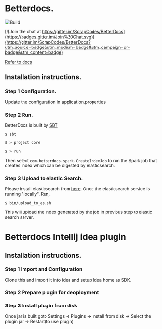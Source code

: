 # Betterdocs.

[![Build](https://travis-ci.org/ScrapCodes/BetterDocs.svg?branch=master)](https://travis-ci.org/ScrapCodes/BetterDocs/builds)

[![Join the chat at https://gitter.im/ScrapCodes/BetterDocs](https://badges.gitter.im/Join%20Chat.svg)](https://gitter.im/ScrapCodes/BetterDocs?utm_source=badge&utm_medium=badge&utm_campaign=pr-badge&utm_content=badge)

[Refer to docs](http://scrapcodes.github.io/BetterDocs/)

## Installation instructions.

### Step 1 Configuration.
Update the configuration in application.properties

### Step 2 Run.

BetterDocs is built by [SBT](http://www.scala-sbt.org/)

`$ sbt`

`$ > project core`

`$ > run`

Then select `com.betterdocs.spark.CreateIndexJob` to run the Spark job that creates index which can be digested by elasticsearch.

### Step 3 Upload to elastic Search.

Please install elasticsearch from [here](http://www.elasticsearch.org/overview/elkdownloads/).
Once the elasticsearch service is running "locally". Run,

`$ bin/upload_to_es.sh`

This will upload the index generated by the job in previous step to elastic search server.

# Betterdocs Intellij idea plugin

## Installation instructions.

### Step 1 Import and Configuration
Clone this and import it into idea and setup Idea home as SDK.

### Step 2 Prepare plugin for deoployment

### Step 3 Install plugin from disk
Once jar is built goto Settings -> Plugins -> Install from disk -> Select the plugin jar -> Restart(to use plugin)
